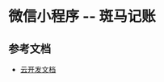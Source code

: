 # 微信小程序 -- 斑马记账


## 参考文档

- [云开发文档](https://developers.weixin.qq.com/miniprogram/dev/wxcloud/basis/getting-started.html)

